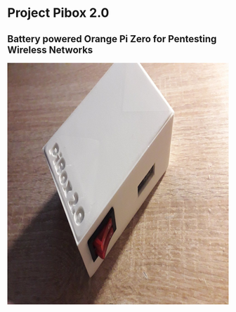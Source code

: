 # Project Pibox 2.0
## Battery powered Orange Pi Zero for Pentesting Wireless Networks
<p align="center">
  <img width="1000" height="550" src="https://github.com/iBlz/project-pibox2.0/blob/main/images/0-02-05-7d6ff82b36e8c9e3e23a878f96da85b65861d053c9d77796b07d9a4b21b2c25a_ef5f2e9d4a503164.jpg">
</p>
